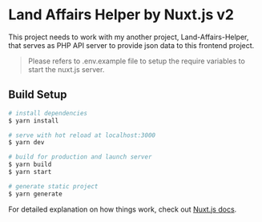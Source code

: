 # Land Affairs Helper by Nuxt.js v2

This project needs to work with my another project, Land-Affairs-Helper, that serves as PHP API server to provide json data to this frontend project.
> Please refers to .env.example file to setup the require variables to start the nuxt.js server.

## Build Setup

```bash
# install dependencies
$ yarn install

# serve with hot reload at localhost:3000
$ yarn dev

# build for production and launch server
$ yarn build
$ yarn start

# generate static project
$ yarn generate
```

For detailed explanation on how things work, check out [Nuxt.js docs](https://nuxtjs.org).
